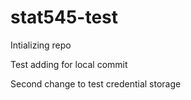 # stat545-test
Intializing repo

Test adding for local commit

Second change to test credential storage
